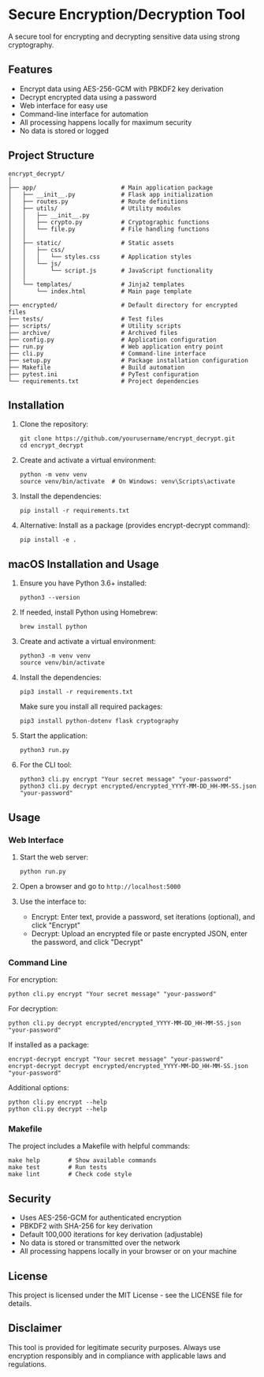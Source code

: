 # Secure Encryption/Decryption Tool

A secure tool for encrypting and decrypting sensitive data using strong cryptography.

## Features

- Encrypt data using AES-256-GCM with PBKDF2 key derivation
- Decrypt encrypted data using a password
- Web interface for easy use
- Command-line interface for automation
- All processing happens locally for maximum security
- No data is stored or logged

## Project Structure

```
encrypt_decrypt/
│
├── app/                        # Main application package
│   ├── __init__.py             # Flask app initialization
│   ├── routes.py               # Route definitions
│   ├── utils/                  # Utility modules
│   │   ├── __init__.py
│   │   ├── crypto.py           # Cryptographic functions
│   │   └── file.py             # File handling functions
│   │
│   ├── static/                 # Static assets
│   │   ├── css/
│   │   │   └── styles.css      # Application styles
│   │   └── js/
│   │       └── script.js       # JavaScript functionality
│   │
│   └── templates/              # Jinja2 templates
│       └── index.html          # Main page template
│
├── encrypted/                  # Default directory for encrypted files
├── tests/                      # Test files
├── scripts/                    # Utility scripts
├── archive/                    # Archived files
├── config.py                   # Application configuration
├── run.py                      # Web application entry point
├── cli.py                      # Command-line interface
├── setup.py                    # Package installation configuration
├── Makefile                    # Build automation
├── pytest.ini                  # PyTest configuration
└── requirements.txt            # Project dependencies
```

## Installation

1. Clone the repository:
   ```
   git clone https://github.com/yourusername/encrypt_decrypt.git
   cd encrypt_decrypt
   ```

2. Create and activate a virtual environment:
   ```
   python -m venv venv
   source venv/bin/activate  # On Windows: venv\Scripts\activate
   ```

3. Install the dependencies:
   ```
   pip install -r requirements.txt
   ```

4. Alternative: Install as a package (provides encrypt-decrypt command):
   ```
   pip install -e .
   ```

## macOS Installation and Usage

1. Ensure you have Python 3.6+ installed:
   ```
   python3 --version
   ```

2. If needed, install Python using Homebrew:
   ```
   brew install python
   ```

3. Create and activate a virtual environment:
   ```
   python3 -m venv venv
   source venv/bin/activate
   ```

4. Install the dependencies:
   ```
   pip3 install -r requirements.txt
   ```
   
   Make sure you install all required packages:
   ```
   pip3 install python-dotenv flask cryptography
   ```

5. Start the application:
   ```
   python3 run.py
   ```

6. For the CLI tool:
   ```
   python3 cli.py encrypt "Your secret message" "your-password"
   python3 cli.py decrypt encrypted/encrypted_YYYY-MM-DD_HH-MM-SS.json "your-password"
   ```

## Usage

### Web Interface

1. Start the web server:
   ```
   python run.py
   ```

2. Open a browser and go to `http://localhost:5000`

3. Use the interface to:
   - Encrypt: Enter text, provide a password, set iterations (optional), and click "Encrypt"
   - Decrypt: Upload an encrypted file or paste encrypted JSON, enter the password, and click "Decrypt"

### Command Line

For encryption:
```
python cli.py encrypt "Your secret message" "your-password"
```

For decryption:
```
python cli.py decrypt encrypted/encrypted_YYYY-MM-DD_HH-MM-SS.json "your-password"
```

If installed as a package:
```
encrypt-decrypt encrypt "Your secret message" "your-password"
encrypt-decrypt decrypt encrypted/encrypted_YYYY-MM-DD_HH-MM-SS.json "your-password"
```

Additional options:
```
python cli.py encrypt --help
python cli.py decrypt --help
```

### Makefile

The project includes a Makefile with helpful commands:
```
make help        # Show available commands
make test        # Run tests
make lint        # Check code style
```

## Security

- Uses AES-256-GCM for authenticated encryption
- PBKDF2 with SHA-256 for key derivation
- Default 100,000 iterations for key derivation (adjustable)
- No data is stored or transmitted over the network
- All processing happens locally in your browser or on your machine

## License

This project is licensed under the MIT License - see the LICENSE file for details.

## Disclaimer

This tool is provided for legitimate security purposes. Always use encryption responsibly and in compliance with applicable laws and regulations.